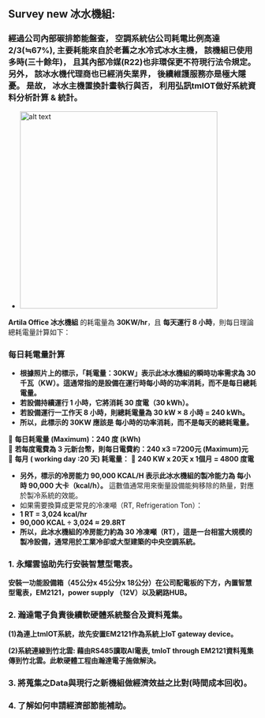 ## Survey new 冰水機組: 
### 經過公司內部碳排節能盤查， 空調系統佔公司耗電比例高達2/3(≒67%), 主要耗能來自於老舊之水冷式冰水主機， 該機組已使用多時(三十餘年)， 且其內部冷媒(R22)也非環保更不符現行法令規定。 另外， 該冰水機代理商也已經消失業界， 後續維護服務亦是極大隱憂。  是故， 冰水主機置換計畫執行與否， 利用弘訊tmIOT做好系統資料分析計算 & 統計。

- <img src="./image 1/佑牧實業 YMRH-30D 冷水機組 1.jpg" alt="alt text" width="400">
**Artila Office 冰水機組** 的耗電量為 **30KW/hr**，且 **每天運行 8 小時**，則每日理論總耗電量計算如下：

### 每日耗電量計算
- **根據照片上的標示，「耗電量：30KW」表示此冰水機組的瞬時功率需求為 30 千瓦（KW）。這通常指的是設備在運行時每小時的功率消耗，而不是每日總耗電量。**
- **若設備持續運行 1 小時，它將消耗 30 度電（30 kWh）。**
- **若設備運行一工作天 8 小時，則總耗電量為 30 kW × 8 小時 = 240 kWh。**
- **所以，此標示的 30KW 應該是 每小時的功率消耗，而不是每天的總耗電量。**

📌 **每日耗電量 (Maximum)：240 度 (kWh)**  
📌 **若每度電費為 3 元新台幣，則每日電費約：240 x3 =7200元 (Maximum)元**  
📌 **每月 ( working day :20 天) 耗電量：**
📌 **240 KW x 20天 x 1個月 = 4800 度電**

- **另外，標示的冷房能力 90,000 KCAL/H 表示此冰水機組的製冷能力為 每小時 90,000 大卡（kcal/h）。** 這數值通常用來衡量設備能夠移除的熱量，對應於製冷系統的效能。
- 如果需要換算成更常見的冷凍噸（RT, Refrigeration Ton）：
- **1 RT = 3,024 kcal/hr**
- **90,000 KCAL ÷ 3,024 ≈ 29.8RT**
- **所以，此冰水機組的冷房能力約為 30 冷凍噸（RT），這是一台相當大規模的製冷設備，通常用於工業冷卻或大型建築的中央空調系統。**

### 1. 永耀雲協助先行安裝智慧型電表。
**安裝一功能設備箱（45公分x 45公分x 18公分）在公司配電板的下方，內置智慧型電表，EM2121，power supply （12V）以及網路HUB。**

### 2. 瀚達電子負責後續軟硬體系統整合及資料蒐集。
**(1)為連上tmIOT系統，故先安置EM2121作為系統上IoT gateway device。**

**(2)系統連線到竹北雲: 藉由RS485讀取AI電表, tmIoT through EM2121資料蒐集傳到竹北雲。此軟硬體工程由瀚達電子施做解決。**

### 3. 將蒐集之Data與現行之新機組做經濟效益之比對(時間成本回收)。

### 4. 了解如何申請經濟部節能補助。

 


